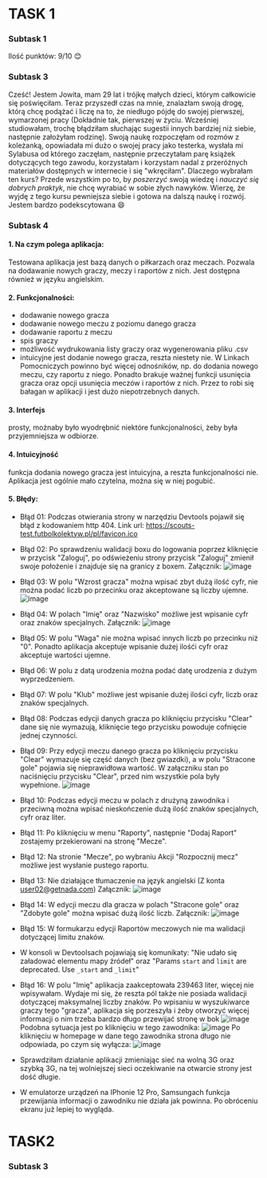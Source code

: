 # TASK 1
### Subtask 1
Ilość punktów: 9/10 :blush:
### Subtask 3
Cześć! Jestem Jowita, mam 29 lat i trójkę małych dzieci, którym całkowicie się poświęciłam. Teraz przyszedł czas na mnie, znalazłam swoją drogę, którą chcę podążać i liczę na to, że niedługo pójdę do swojej pierwszej, wymarzonej pracy (Dokładnie tak, pierwszej w życiu. Wcześniej studiowałam, trochę błądziłam słuchając sugestii innych bardziej niż siebie, następnie założyłam rodzinę). Swoją naukę rozpoczęłam od rozmów z koleżanką, opowiadała mi dużo o swojej pracy jako testerka, wysłała mi Sylabusa od którego zaczęłam, następnie przeczytałam parę książek dotyczących tego zawodu, korzystałam i korzystam nadal z przeróżnych materiałów dostępnych w internecie i się "wkręciłam". Dlaczego wybrałam ten kurs? Przede wszystkim po to, by _poszerzyć_ swoją wiedzę i _nauczyć się dobrych praktyk_, nie chcę wyrabiać w sobie złych nawyków. Wierzę, że wyjdę z tego kursu pewniejsza siebie i gotowa na dalszą naukę i rozwój. Jestem bardzo podekscytowana 😄
### Subtask 4 
#### 1. Na czym polega aplikacja:
Testowana aplikacja jest bazą danych o piłkarzach oraz meczach. Pozwala na dodawanie nowych graczy, meczy i raportów z nich. Jest dostępna również w języku angielskim.
#### 2. Funkcjonalności:
- dodawanie nowego gracza
- dodawanie nowego meczu z poziomu danego gracza
- dodawanie raportu z meczu 
- spis graczy 
- możliwość wydrukowania listy graczy oraz wygenerowania pliku .csv
- intuicyjne jest dodanie nowego gracza, reszta niestety nie. W Linkach Pomocniczych powinno być więcej odnośników, np. do  dodania nowego meczu, czy raportu z niego. Ponadto brakuje ważnej funkcji usunięcia gracza oraz opcji usunięcia meczów i raportów z nich. Przez to robi się bałagan w aplikacji i jest dużo niepotrzebnych danych.
#### 3. Interfejs  
prosty, możnaby było wyodrębnić niektóre funkcjonalności, żeby była przyjemniejsza w odbiorze.
#### 4. Intuicyjność 
funkcja dodania nowego gracza jest intuicyjna, a reszta funkcjonalności nie. Aplikacja jest ogólnie mało czytelna, można się w niej pogubić. 
#### 5. Błędy:
- Błąd 01: Podczas otwierania strony w narzędziu Devtools pojawił się błąd z kodowaniem http 404. Link url: https://scouts-test.futbolkolektyw.pl/pl/favicon.ico
- Błąd 02: Po sprawdzeniu walidacji boxu do logowania poprzez kliknięcie w przycisk "Zaloguj", po odświeżeniu strony przycisk "Zaloguj" zmienił swoje położenie i znajduje się na granicy z boxem.
Załącznik: ![image](https://user-images.githubusercontent.com/115720724/198887923-9a17eef5-1009-4c20-bb5a-93beba36b0ab.png)

- Błąd 03: W polu "Wzrost gracza" można wpisać zbyt dużą ilość cyfr, nie można podać liczb po przecinku oraz akceptowane są liczby ujemne.
![image](https://user-images.githubusercontent.com/115720724/198887712-c6e7dfe9-4d7b-437e-87dc-9109a10cdede.png)

- Błąd 04: W polach "Imię" oraz "Nazwisko" możliwe jest wpisanie cyfr oraz znaków specjalnych. 
Załącznik: ![image](https://user-images.githubusercontent.com/115720724/198888589-1be343d4-a3ad-4b5b-ab1e-00d90edcdb42.png)

- Błąd 05: W polu "Waga" nie można wpisać innych liczb po przecinku niż "0". Ponadto aplikacja akceptuje wpisanie dużej ilośći cyfr oraz akceptuje wartości ujemne.
- Błąd 06: W polu z datą urodzenia można podać datę urodzenia z dużym wyprzedzeniem.
- Błąd 07: W polu "Klub" możliwe jest wpisanie dużej ilości cyfr, liczb oraz znaków specjalnych.
- Błąd 08: Podczas edycji danych gracza po kliknięciu przycisku "Clear" dane się nie wymazują, kliknięcie tego przycisku powoduje cofnięcie jednej czynności. 
- Błąd 09: Przy edycji meczu danego gracza po kliknięciu przycisku "Clear" wymazuje się część danych (bez gwiazdki), a w polu "Stracone gole" pojawia się nieprawidłowa wartość. W załączniku stan po naciśnięciu przycisku "Clear", przed nim wszystkie pola były wypełnione.
![image](https://user-images.githubusercontent.com/115720724/198889367-8b8e2e05-ec3e-4d0b-a52c-ecab8d59e1b6.png)

- Błąd 10: Podczas edycji meczu w polach z drużyną zawodnika i przeciwną można wpisać nieskończenie dużą ilość znaków specjalnych, cyfr oraz liter.
- Błąd 11: Po kliknięciu w menu "Raporty", następnie "Dodaj Raport" zostajemy przekierowani na stronę "Mecze". 
- Błąd 12: Na stronie "Mecze", po wybraniu Akcji "Rozpocznij mecz" możliwe jest wysłanie pustego raportu. 
- Błąd 13: Nie działające tłumaczenie na język angielski (Z konta user02@getnada.com)
Załącznik: ![image](https://user-images.githubusercontent.com/115720724/198888506-62a97d66-5a33-4b9d-a6d2-07d1c8da94fb.png)
- Błąd 14: W edycji meczu dla gracza w polach "Stracone gole" oraz "Zdobyte gole" można wpisać dużą ilość liczb.
Załącznik:
![image](https://user-images.githubusercontent.com/115720724/198888880-b69fbdad-850d-4cdb-9f34-871253cc2a91.png)
- Błąd 15: W formukarzu edycji Raportów meczowych nie ma walidacji dotyczącej limitu znaków.
- W konsoli w Devtoolsach pojawiają się komunikaty: "Nie udało się załadować elementu mapy źródeł" oraz "Params `start` and `limit` are deprecated. Use `_start` and `_limit`"
- Błąd 16: W polu "Imię" aplikacja zaakceptowała 239463 liter, więcej nie wpisywałam. Wydaje mi się, że reszta pól także nie posiada walidacji dotyczącej maksymalnej liczby znaków. Po wpisaniu w wyszukiwarce graczy tego "gracza", aplikacja się porzeszyła i żeby otworzyć więcej informacji o nim trzeba bardzo długo przewijać stronę w bok  ![image](https://user-images.githubusercontent.com/115720724/199312898-1c397bbe-9310-48e2-9814-d6a03e7315eb.png)
Podobna sytuacja jest po kliknięciu w tego zawodnika: ![image](https://user-images.githubusercontent.com/115720724/199313034-be9112b1-7806-465e-8f8c-a805de939b8d.png)
Po kliknięciu w homepage w dane tego zawodnika strona długo nie odpowiada, po czym się wyłącza: ![image](https://user-images.githubusercontent.com/115720724/199315509-535e8101-4e21-4842-8cad-a701b768babe.png)


- Sprawdziłam działanie aplikacji zmieniając sieć na wolną 3G oraz szybką 3G, na tej wolniejszej sieci oczekiwanie na otwarcie strony jest dość długie.
- W emulatorze urządzeń na IPhonie 12 Pro, Samsungach funkcja przewijania informacji o zawodniku nie działa jak powinna. Po obróceniu ekranu już lepiej to wygląda.

# TASK2
### Subtask 3




 

